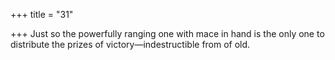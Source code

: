 +++
title = "31"

+++
Just so the powerfully ranging one with mace in hand is the only one to  distribute the prizes of victory—indestructible from of old.